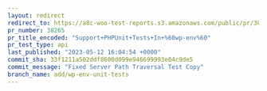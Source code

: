 ```yaml
---
layout: redirect
redirect_to: https://a8c-woo-test-reports.s3.amazonaws.com/public/pr/38265/api/index.html
pr_number: 38265
pr_title_encoded: "Support+PHPUnit+Tests+In+%60wp-env%60"
pr_test_type: api
last_published: "2023-05-12 16:04:54 +0000"
commit_sha: 33f1211a502ddf8600d099e946699993e04c9de5
commit_message: "Fixed Server Path Traversal Test Copy"
branch_name: add/wp-env-unit-tests
---
```

